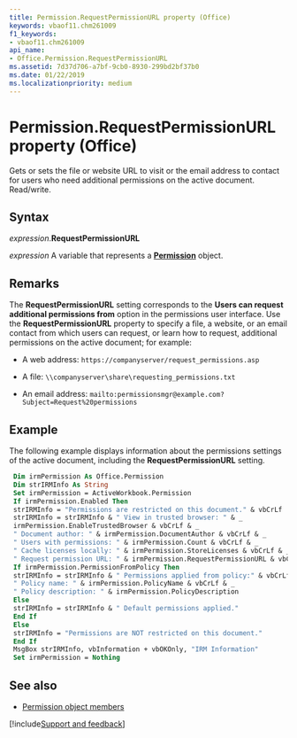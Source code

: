 ```yaml
---
title: Permission.RequestPermissionURL property (Office)
keywords: vbaof11.chm261009
f1_keywords:
- vbaof11.chm261009
api_name:
- Office.Permission.RequestPermissionURL
ms.assetid: 7d37d706-a7bf-9cb0-8930-299bd2bf37b0
ms.date: 01/22/2019
ms.localizationpriority: medium
---
```



# Permission.RequestPermissionURL property (Office)

Gets or sets the file or website URL to visit or the email address to contact for users who need additional permissions on the active document. Read/write.

## Syntax

_expression_.**RequestPermissionURL**

_expression_ A variable that represents a **[Permission](Office.Permission.md)** object.

## Remarks

The **RequestPermissionURL** setting corresponds to the **Users can request additional permissions from** option in the permissions user interface. Use the **RequestPermissionURL** property to specify a file, a website, or an email contact from which users can request, or learn how to request, additional permissions on the active document; for example:

- A web address: `https://companyserver/request_permissions.asp`

- A file: `\\companyserver\share\requesting_permissions.txt`

- An email address: `mailto:permissionsmgr@example.com?Subject=Request%20permissions`

## Example

The following example displays information about the permissions settings of the active document, including the **RequestPermissionURL** setting.

```vb
 Dim irmPermission As Office.Permission 
 Dim strIRMInfo As String 
 Set irmPermission = ActiveWorkbook.Permission 
 If irmPermission.Enabled Then 
 strIRMInfo = "Permissions are restricted on this document." & vbCrLf 
 strIRMInfo = strIRMInfo & " View in trusted browser: " & _ 
 irmPermission.EnableTrustedBrowser & vbCrLf & _ 
 " Document author: " & irmPermission.DocumentAuthor & vbCrLf & _ 
 " Users with permissions: " & irmPermission.Count & vbCrLf & _ 
 " Cache licenses locally: " & irmPermission.StoreLicenses & vbCrLf & _ 
 " Request permission URL: " & irmPermission.RequestPermissionURL & vbCrLf 
 If irmPermission.PermissionFromPolicy Then 
 strIRMInfo = strIRMInfo & " Permissions applied from policy:" & vbCrLf & _ 
 " Policy name: " & irmPermission.PolicyName & vbCrLf & _ 
 " Policy description: " & irmPermission.PolicyDescription 
 Else 
 strIRMInfo = strIRMInfo & " Default permissions applied." 
 End If 
 Else 
 strIRMInfo = "Permissions are NOT restricted on this document." 
 End If 
 MsgBox strIRMInfo, vbInformation + vbOKOnly, "IRM Information" 
 Set irmPermission = Nothing 

```

## See also

- [Permission object members](overview/library-reference/permission-members-office.md)

[!include[Support and feedback](~/includes/feedback-boilerplate.md)]
